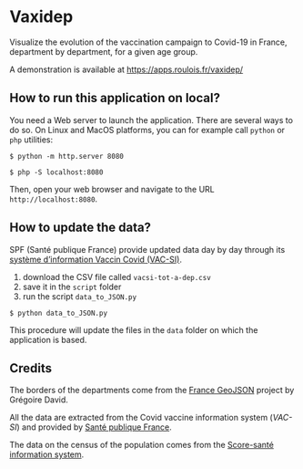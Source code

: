 # Vaxidep

Visualize the evolution of the vaccination campaign to Covid-19 in France, department by department, for a given age group.

A demonstration is available at https://apps.roulois.fr/vaxidep/

## How to run this application on local?

You need a Web server to launch the application. There are several ways to do so. On Linux and MacOS platforms, you can for example call `python` or `php` utilities:

```shell
$ python -m http.server 8080
```

```shell
$ php -S localhost:8080
```

Then, open your web browser and navigate to the URL `http://localhost:8080`.

## How to update the data?

SPF (Santé publique France) provide updated data day by day through its [système d’information Vaccin Covid (VAC-SI)](https://www.data.gouv.fr/fr/datasets/donnees-relatives-aux-personnes-vaccinees-contre-la-covid-19-1/).

1. download the CSV file called `vacsi-tot-a-dep.csv`
2. save it in the `script` folder
3. run the script `data_to_JSON.py`
```shell
$ python data_to_JSON.py
```

This procedure will update the files in the `data` folder on which the application is based.

## Credits

The borders of the departments come from the <a href="https://github.com/gregoiredavid/france-geojson">France GeoJSON</a> project by Grégoire David.

All the data are extracted from the Covid vaccine information system (*VAC-SI*) and provided by <a href="https://www.data.gouv.fr/fr/organizations/sante-publique-france/">Santé publique France</a>.

The data on the census of the population comes from the <a href="https://www.scoresante.org/">Score-santé information system</a>.
